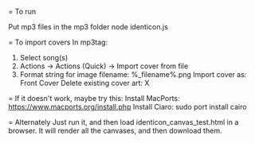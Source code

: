 = To run

Put mp3 files in the mp3 folder
node identicon.js

= To import covers
In mp3tag:
1. Select song(s)
2. Actions -> Actions (Quick) -> Import cover from file
3. Format string for image filename: %_filename%.png
   Import cover as: Front Cover
   Delete existing cover art: X

= If it doesn't work, maybe try this:
Install MacPorts: https://www.macports.org/install.php
Install Ciaro: sudo port install cairo

= Alternately
Just run it, and then load identicon_canvas_test.html in a browser. It will render all the canvases, and then download them.

